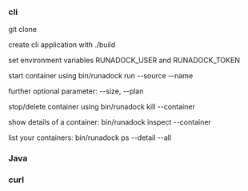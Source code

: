 ### cli
git clone

create cli application with ./build

set environment variables RUNADOCK_USER and RUNADOCK_TOKEN

start container using bin/runadock run --source <source to the container> --name <name of your container> 

further optional parameter: --size, --plan

stop/delete container using bin/runadock kill --container <ID of the container to be stopped>

show details of a container: bin/runadock inspect --container <ID of the container to be inspected>

list your containers: bin/runadock ps --detail --all

### Java


### curl
